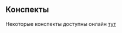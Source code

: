 ## Конспекты
Некоторые конспекты доступны онлайн [тут](https://typst.app/team/aD1xk46tL9S9SLA837tvE9)
